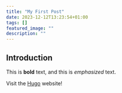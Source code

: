 ```yaml
---
title: "My First Post"
date: 2023-12-12T13:23:54+01:00
tags: []
featured_image: ""
description: ""
---
```

## Introduction

This is **bold** text, and this is *emphasized* text.

Visit the [Hugo](https://gohugo.io) website!